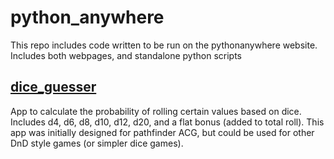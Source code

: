 # python_anywhere
This repo includes code written to be run on the pythonanywhere website. Includes both webpages, and standalone python scripts

## [dice_guesser](applications/dice_guesser)
App to calculate the probability of rolling certain values based on dice.
Includes d4, d6, d8, d10, d12, d20, and a flat bonus (added to total roll).
This app was initially designed for pathfinder ACG, but could be used for other DnD style games (or simpler dice games).
